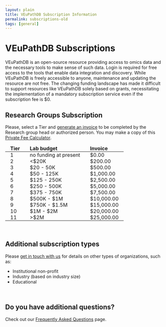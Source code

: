 ```yaml
---
layout: plain
title: VEuPathDB Subscription Information
permalink: subscriptions-old
tags: [general]
---
```

<style>
  div.static-content {
    td {
      padding: 0 1em;
    }
    thead td {
      font-weight: bold;
    }
  }
</style>

<h1>VEuPathDB Subscriptions</h1>

<div class="static-content">

  <p>VEuPathDB is an open-source resource providing access to omics data and the necessary tools to make sense of such data. Login is required for free access to the tools that enable data integration and discovery. While VEuPathDB is freely accessible to anyone, maintenance and updating the resource are not free. The changing funding landscape has made it difficult to support resources like VEuPathDB solely based on grants, necessitating the implementation of a mandatory subscription service even if the subscription fee is $0.</p>

  <h2>Research Groups Subscription</h2>
  <p>Please, select a Tier and <a href="https://upenn.co1.qualtrics.com/jfe/form/SV_eKVRjzgyS05uwNU" target="_blank" rel="noopener noreferrer">generate an invoice</a> to be completed by the Research group head or authorized person. You may make a copy of this <a href="https://docs.google.com/spreadsheets/d/1nvfeTIqPszfKyElrfAiW1KnB9bL5BSqmVeux_7u9XEo/copy?gid=790763898#gid=790763898" target="_blank" rel="noopener noreferrer">Private Fee Calculator</a>.</p>

  <table>
  <thead><tr>
    <td>Tier</td>
    <td>Lab budget</td>
    <td>Invoice</td>
  </tr></thead>
  <tbody><tr>
    <td>1</td>
    <td>no funding at present</td>
    <td>$0.00</td>
  </tr>
  <tr>
    <td>2</td>
    <td>&lt;$20K</td>
    <td>$200.00</td>
  </tr>
  <tr>
    <td>3</td>
    <td>$20 - 50K</td>
    <td>$500.00</td>
  </tr>
  <tr>
    <td>4</td>
    <td>$50 - 125K</td>
    <td>$1,000.00</td>
  </tr>
  <tr>
    <td>5</td>
    <td>$125 - 250K</td>
    <td>$2,500.00</td>
  </tr>
  <tr>
    <td>6</td>
    <td>$250 - 500K</td>
    <td>$5,000.00</td>
  </tr>
  <tr>
    <td>7</td>
    <td>$375 - 750K</td>
    <td>$7,500.00</td>
  </tr>
  <tr>
    <td>8</td>
    <td>$500K - $1M</td>
    <td>$10,000.00</td>
  </tr>
  <tr>
    <td>9</td>
    <td>$750K - $1.5M</td>
    <td>$15,000.00</td>
  </tr>
  <tr>
    <td>10</td>
    <td>$1M - $2M</td>
    <td>$20,000.00</td>
  </tr>
  <tr>
    <td>11</td>
    <td>&gt;$2M</td>
    <td>$25,000.00</td>
  </tr></tbody>
  </table>

<br>

  <h2>Additional subscription types</h2>
  <p>Please <a href="mailto:subscriptions@veupathdb.org">get in touch with us</a> for details on other types of organizations, such as:</p>

  <ul>
    <li>Institutional non-profit</li>
    <li>Industry (based on industry size)</li>
    <li>Educational</li>
  </ul>

<br>

  <h2>Do you have additional questions?</h2>
  <p>Check out our  <a href="/a/app/static-content/faq.html">Frequently Asked Questions</a> page.</p>

</div>

